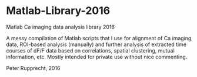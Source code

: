 # Matlab-Library-2016
Matlab Ca imaging data analysis library 2016

A messy compilation of Matlab scripts that I use for alignment of Ca imaging data, ROI-based analysis (manually) and further analysis of extracted time courses of dF/F data based on correlations, spatial clustering, mutual information, etc.
Mostly intended for private use without nice commenting.

Peter Rupprecht, 2016
